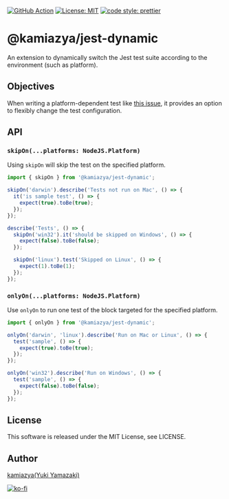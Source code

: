[![GitHub Action](https://github.com/kamiazya/ts-graphviz/workflows/NodeCI/badge.svg)](https://github.com/kamiazya/ts-graphviz/actions?workflow=NodeCI) [![License: MIT](https://img.shields.io/badge/License-MIT-yellow.svg)](https://opensource.org/licenses/MIT) [![code style: prettier](https://img.shields.io/badge/code_style-prettier-ff69b4.svg)](https://github.com/prettier/prettier)

# @kamiazya/jest-dynamic

An extension to dynamically switch the Jest test suite according to the environment (such as platform).

## Objectives

When writing a platform-dependent test like [this issue](https://github.com/facebook/jest/issues/3652), it provides an option to flexibly change the test configuration.

## API

### `skipOn(...platforms: NodeJS.Platform)`

Using `skipOn` will skip the test on the specified platform.

```typescript
import { skipOn } from '@kamiazya/jest-dynamic';

skipOn('darwin').describe('Tests not run on Mac', () => {
  it('is sample test', () => {
    expect(true).toBe(true);
  });
});

describe('Tests', () => {
  skipOn('win32').it('should be skipped on Windows', () => {
    expect(false).toBe(false);
  });

  skipOn('linux').test('Skipped on Linux', () => {
    expect(1).toBe(1);
  });
});
```

### `onlyOn(...platforms: NodeJS.Platform)`

Use `onlyOn` to run one test of the block targeted for the specified platform.

```typescript
import { onlyOn } from '@kamiazya/jest-dynamic';

onlyOn('darwin', 'linux').describe('Run on Mac or Linux', () => {
  test('sample', () => {
    expect(true).toBe(true);
  });
});

onlyOn('win32').describe('Run on Windows', () => {
  test('sample', () => {
    expect(false).toBe(false);
  });
});
```

## License

This software is released under the MIT License, see LICENSE.

## Author

[kamiazya(Yuki Yamazaki)](https://github.com/kamiazya)

[![ko-fi](https://www.ko-fi.com/img/githubbutton_sm.svg)](https://ko-fi.com/W7W5VDNO)
